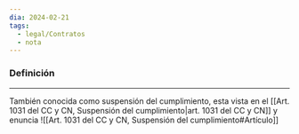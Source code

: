 ```yaml
---
dia: 2024-02-21
tags:
  - legal/Contratos
  - nota
---
```

### Definición
---
También conocida como suspensión del cumplimiento, esta vista en el [[Art. 1031 del CC y CN, Suspensión del cumplimiento|art. 1031 del CC y CN]] y enuncia ![[Art. 1031 del CC y CN, Suspensión del cumplimiento#Artículo]]

